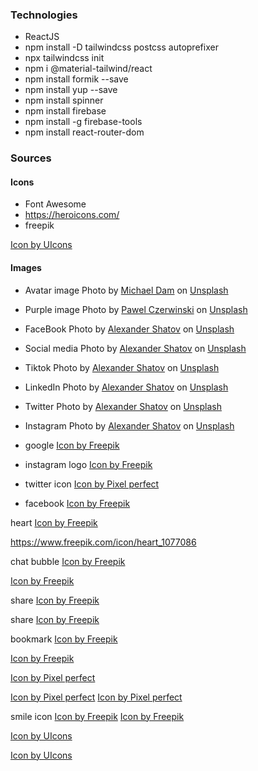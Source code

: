### Technologies

- ReactJS
- npm install -D tailwindcss postcss autoprefixer
- npx tailwindcss init
- npm i @material-tailwind/react
- npm install formik --save
- npm install yup --save
- npm install spinner
- npm install firebase
- npm install -g firebase-tools
- npm install react-router-dom

### Sources

#### Icons

- Font Awesome
- https://heroicons.com/
- freepik

<a href="https://www.freepik.com/icon/circle-user_9821492#fromView=search&page=1&position=1&uuid=eac60fb6-63f4-4eda-9694-fe2412383f1a">Icon by UIcons</a>

#### Images

- Avatar image
  Photo by [Michael Dam](https://unsplash.com/@michaeldam?utm_content=creditCopyText&utm_medium=referral&utm_source=unsplash) on [Unsplash](https://unsplash.com/photos/closeup-photography-of-woman-smiling-mEZ3PoFGs_k?utm_content=creditCopyText&utm_medium=referral&utm_source=unsplash)

- Purple image
  Photo by [Pawel Czerwinski](https://unsplash.com/@pawel_czerwinski?utm_content=creditCopyText&utm_medium=referral&utm_source=unsplash) on [Unsplash](https://unsplash.com/photos/blue-and-purple-wallpaper-xWSUI7tpiTY?utm_content=creditCopyText&utm_medium=referral&utm_source=unsplash)

- FaceBook
  Photo by [Alexander Shatov](https://unsplash.com/@alexbemore?utm_content=creditCopyText&utm_medium=referral&utm_source=unsplash) on [Unsplash](https://unsplash.com/photos/blue-and-white-star-illustration-CTZhGbSxWLI?utm_content=creditCopyText&utm_medium=referral&utm_source=unsplash)

- Social media
  Photo by [Alexander Shatov](https://unsplash.com/@alexbemore?utm_content=creditCopyText&utm_medium=referral&utm_source=unsplash) on [Unsplash](https://unsplash.com/photos/blue-red-and-green-letters-illustration-mr4JG4SYOF8?utm_content=creditCopyText&utm_medium=referral&utm_source=unsplash)

- Tiktok
  Photo by [Alexander Shatov](https://unsplash.com/@alexbemore?utm_content=creditCopyText&utm_medium=referral&utm_source=unsplash) on [Unsplash](https://unsplash.com/photos/red-and-whites-logo-I4p0FcjDBJI?utm_content=creditCopyText&utm_medium=referral&utm_source=unsplash)

- LinkedIn
  Photo by [Alexander Shatov](https://unsplash.com/@alexbemore?utm_content=creditCopyText&utm_medium=referral&utm_source=unsplash) on [Unsplash](https://unsplash.com/photos/blue-and-white-letter-b-9Zjd7PE_FRM?utm_content=creditCopyText&utm_medium=referral&utm_source=unsplash)

- Twitter
  Photo by [Alexander Shatov](https://unsplash.com/@alexbemore?utm_content=creditCopyText&utm_medium=referral&utm_source=unsplash) on [Unsplash](https://unsplash.com/photos/blue-and-white-heart-illustration-k1xf2D7jWUs?utm_content=creditCopyText&utm_medium=referral&utm_source=unsplash)

- Instagram
  Photo by [Alexander Shatov](https://unsplash.com/@alexbemore?utm_content=creditCopyText&utm_medium=referral&utm_source=unsplash) on [Unsplash](https://unsplash.com/photos/blue-and-red-square-logo-71Qk8ODIBko?utm_content=creditCopyText&utm_medium=referral&utm_source=unsplash)

- google
  <a href="https://www.freepik.com/icon/google_300221#fromView=search&page=1&position=0&uuid=1705c7a7-b991-417d-8a5a-37cc95f9572a">Icon by Freepik</a>

- instagram logo
  <a href="https://www.freepik.com/icon/instagram_174855#fromView=search&page=1&position=5&uuid=88ef32af-655f-4a73-86e2-873fbce144f2">Icon by Freepik</a>

- twitter icon
  <a href="https://www.freepik.com/icon/twitter_733579#fromView=search&page=1&position=24&uuid=dcd77e16-6545-41ad-9d42-44dd00f32e4a">Icon by Pixel perfect</a>

- facebook
  <a href="https://www.freepik.com/icon/facebook_5968764#fromView=search&page=1&position=0&uuid=2ef33fdd-b9a0-46fb-88b2-b28c22a31838">Icon by Freepik</a>

heart
<a href="https://www.freepik.com/icon/heart_1077035#fromView=search&page=1&position=0&uuid=2fe4501a-393e-4bb9-a64c-2786ff5f2054">Icon by Freepik</a>

https://www.freepik.com/icon/heart_1077086

chat bubble
<a href="https://www.freepik.com/icon/chat-balloon_447046#fromView=search&page=1&position=13&uuid=a4f52982-45e7-40a6-9a39-f2437f258016">Icon by Freepik</a>

<a href="https://www.freepik.com/icon/chat-balloon_446090">Icon by Freepik</a>

share
<a href="https://www.freepik.com/icon/share_1358023#fromView=search&page=1&position=0&uuid=836d9f14-3e0e-4775-a84a-9f0c38e3e73c">Icon by Freepik</a>

share
<a href="https://www.freepik.com/icon/share_1358074">Icon by Freepik</a>

bookmark
<a href="https://www.freepik.com/icon/bookmark_552876#fromView=families&page=1&position=0&uuid=207e0ea6-cb5f-47e0-9015-3beb55cd74b4">Icon by Freepik</a>

<a href="https://www.freepik.com/icon/bookmark_552749">Icon by Freepik</a>

<a href="https://www.freepik.com/icon/ellipsis_1828805#fromView=search&page=1&position=78&uuid=7d75ee16-1452-40f5-a6be-613815e38083">Icon by Pixel perfect</a>

<a href="https://www.freepik.com/icon/ellipsis_1828792">Icon by Pixel perfect</a>
<a href="https://www.freepik.com/icon/ellipsis_1828792">Icon by Pixel perfect</a>

smile icon
<a href="https://www.freepik.com/icon/happy_158387#fromView=search&page=1&position=7&uuid=e95f382c-5006-40c6-b054-90c212584344">Icon by Freepik</a>
<a href="https://www.freepik.com/icon/happy_158387#fromView=search&page=1&position=7&uuid=e95f382c-5006-40c6-b054-90c212584344">Icon by Freepik</a>


<a href="https://www.freepik.com/icon/user-add_3917582">Icon by UIcons</a>

<a href="https://www.freepik.com/icon/user-add_3917709">Icon by UIcons</a>
